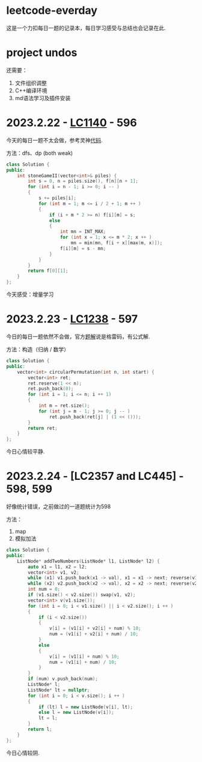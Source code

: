 # leetcode-everday

这是一个力扣每日一题的记录本，每日学习感受与总结也会记录在此.

# project undos

还需要：
1. 文件组织调整
2. C++编译环境
3. md语法学习及插件安装

# 2023.2.22 - [LC1140](https://leetcode.cn/problems/stone-game-ii/description/) - 596

今天的每日一题不太会做，参考灵神[代码](https://leetcode.cn/problems/stone-game-ii/solutions/2125753/jiao-ni-yi-bu-bu-si-kao-dong-tai-gui-hua-jjax/).

方法：dfs、dp (both weak)

```C++
class Solution {
public:
    int stoneGameII(vector<int>& piles) {
        int s = 0, n = piles.size(), f[n][n + 1];
        for (int i = n - 1; i >= 0; i -- )
        {
            s += piles[i];
            for (int m = 1; m <= i / 2 + 1; m ++ )
            {
                if (i + m * 2 >= n) f[i][m] = s;
                else
                {
                    int mn = INT_MAX;
                    for (int x = 1; x <= m * 2; x ++ )
                        mn = min(mn, f[i + x][max(m, x)]);
                    f[i][m] = s - mn;
                }
            }
        }
        return f[0][1];
    }
};
```

今天感受：增量学习

# 2023.2.23 - [LC1238](https://leetcode.cn/problems/circular-permutation-in-binary-representation/description/) - 597

今日的每日一题依然不会做，官方[题解](https://leetcode.cn/problems/circular-permutation-in-binary-representation/solutions/2126240/xun-huan-ma-pai-lie-by-leetcode-solution-6e40/)说是格雷码，有公式解.

方法：构造（归纳 / 数学）

```C++
class Solution {
public:
    vector<int> circularPermutation(int n, int start) {
        vector<int> ret;
        ret.reserve(1 << n);
        ret.push_back(0);
        for (int i = 1; i <= n; i ++ 1)
        {
            int m = ret.size();
            for (int j = m - 1; j >= 0; j -- )
                ret.push_back(ret[j] | (1 << ()));
        }
        return ret;
    }
};
```

今日心情较平静.

# 2023.2.24 - [LC2357 and LC445] - 598, 599

好像统计错误，之前做过的一道题统计为598

方法：
1. map
2. 模拟加法

```C++
class Solution {
public:
    ListNode* addTwoNumbers(ListNode* l1, ListNode* l2) {
        auto x1 = l1, x2 = l2;
        vector<int> v1, v2;
        while (x1) v1.push_back(x1 -> val), x1 = x1 -> next; reverse(v1.begin(), v1.end());
        while (x2) v2.push_back(x2 -> val), x2 = x2 -> next; reverse(v2.begin(), v2.end());
        int num = 0;
        if (v1.size() < v2.size()) swap(v1, v2);
        vector<int> v(v1.size());
        for (int i = 0; i < v1.size() || i < v2.size(); i ++ )
        {
            if (i < v2.size())
            {
                v[i] = (v1[i] + v2[i] + num) % 10;
                num = (v1[i] + v2[i] + num) / 10;
            }
            else 
            {
                v[i] = (v1[i] + num) % 10;
                num = (v1[i] + num) / 10;
            }
        }
        if (num) v.push_back(num);
        ListNode* l;
        ListNode* lt = nullptr;
        for (int i = 0; i < v.size(); i ++ )
        {
            if (lt) l = new ListNode(v[i], lt); 
            else l = new ListNode(v[i]);
            lt = l;
        }
        return l;
    }
};
```

今日心情较阴.
